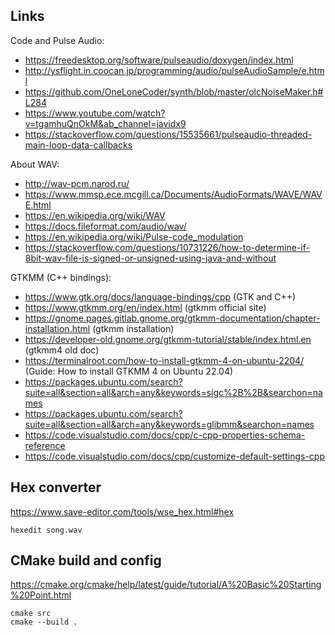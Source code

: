 Links
-----

Code and Pulse Audio:
* https://freedesktop.org/software/pulseaudio/doxygen/index.html
* http://ysflight.in.coocan.jp/programming/audio/pulseAudioSample/e.html
* https://github.com/OneLoneCoder/synth/blob/master/olcNoiseMaker.h#L284
* https://www.youtube.com/watch?v=tgamhuQnOkM&ab_channel=javidx9
* https://stackoverflow.com/questions/15535661/pulseaudio-threaded-main-loop-data-callbacks


About WAV:
* http://wav-pcm.narod.ru/
* https://www.mmsp.ece.mcgill.ca/Documents/AudioFormats/WAVE/WAVE.html
* https://en.wikipedia.org/wiki/WAV
* https://docs.fileformat.com/audio/wav/
* https://en.wikipedia.org/wiki/Pulse-code_modulation
* https://stackoverflow.com/questions/10731226/how-to-determine-if-8bit-wav-file-is-signed-or-unsigned-using-java-and-without


GTKMM (C++ bindings):
* https://www.gtk.org/docs/language-bindings/cpp (GTK and C++)
* https://www.gtkmm.org/en/index.html (gtkmm official site)
* https://gnome.pages.gitlab.gnome.org/gtkmm-documentation/chapter-installation.html (gtkmm installation)
* https://developer-old.gnome.org/gtkmm-tutorial/stable/index.html.en (gtkmm4 old doc)
* https://terminalroot.com/how-to-install-gtkmm-4-on-ubuntu-2204/ (Guide: How to install GTKMM 4 on Ubuntu 22.04)
* https://packages.ubuntu.com/search?suite=all&section=all&arch=any&keywords=sigc%2B%2B&searchon=names
* https://packages.ubuntu.com/search?suite=all&section=all&arch=any&keywords=glibmm&searchon=names
* https://code.visualstudio.com/docs/cpp/c-cpp-properties-schema-reference
* https://code.visualstudio.com/docs/cpp/customize-default-settings-cpp


Hex converter
-------------

https://www.save-editor.com/tools/wse_hex.html#hex

    hexedit song.wav


CMake build and config
----------------------

https://cmake.org/cmake/help/latest/guide/tutorial/A%20Basic%20Starting%20Point.html

    cmake src
    cmake --build .